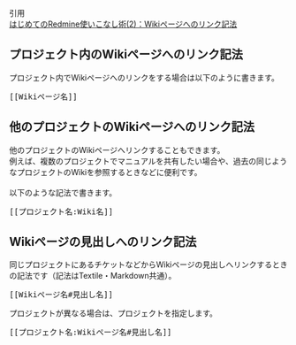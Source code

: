 引用<br/>
[はじめてのRedmine使いこなし術(2)：Wikiページへのリンク記法](http://blog.redmine.jp/articles/beginner/wiki-link/)<br/>

## プロジェクト内のWikiページへのリンク記法

プロジェクト内でWikiページへのリンクをする場合は以下のように書きます。<br/>
<pre>
[[Wikiページ名]]
</pre>

## 他のプロジェクトのWikiページへのリンク記法

他のプロジェクトのWikiページへリンクすることもできます。<br/>
例えば、複数のプロジェクトでマニュアルを共有したい場合や、過去の同じようなプロジェクトのWikiを参照するときなどに便利です。<br/>
<br/>
以下のような記法で書きます。<br/>

<pre>
[[プロジェクト名:Wiki名]]
</pre>

## Wikiページの見出しへのリンク記法

同じプロジェクトにあるチケットなどからWikiページの見出しへリンクするときの記法です（記法はTextile・Markdown共通）。<br/>
<pre>
[[Wikiページ名#見出し名]]
</pre>

プロジェクトが異なる場合は、プロジェクトを指定します。<br/>
<pre>
[[プロジェクト名:Wikiページ名#見出し名]]
</pre>
